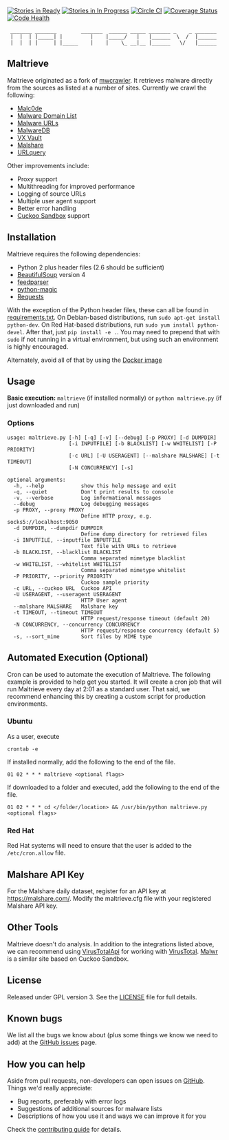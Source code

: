 [![Stories in Ready](https://badge.waffle.io/krmaxwell/maltrieve.png?label=ready&title=Ready)](https://waffle.io/krmaxwell/maltrieve)
[![Stories in In Progress](https://badge.waffle.io/krmaxwell/maltrieve.png?label=in%20progress&title=In%20Progress)](https://waffle.io/krmaxwell/maltrieve)
[![Circle CI](https://circleci.com/gh/krmaxwell/maltrieve/tree/dev.svg?style=svg)](https://circleci.com/gh/krmaxwell/maltrieve/tree/dev)
[![Coverage Status](https://coveralls.io/repos/krmaxwell/maltrieve/badge.svg?branch=dev)](https://coveralls.io/r/krmaxwell/maltrieve?branch=dev)
[![Code Health](https://landscape.io/github/krmaxwell/maltrieve/dev/landscape.svg?style=flat)](https://landscape.io/github/krmaxwell/maltrieve/dev)

```
 _______ _______        _______  ______ _____ _______ _    _ _______
 |  |  | |_____| |         |    |_____/   |   |______  \  /  |______
 |  |  | |     | |_____    |    |    \_ __|__ |______   \/   |______

```

## Maltrieve

Maltrieve originated as a fork of [mwcrawler](https://github.com/ricardo-dias/mwcrawler). It retrieves malware directly from the sources as listed at a number of sites. Currently we crawl the following:

* [Malc0de](http://malc0de.com/rss)
* [Malware Domain List](http://www.malwaredomainlist.com/hostslist/mdl.xml)
* [Malware URLs](http://malwareurls.joxeankoret.com/normal.txt)
* [MalwareDB](http://malwaredb.malekal.com/)
* [VX Vault](http://vxvault.net/ViriList.php)
* [Malshare](http://www.malshare.com/index.php)
* [URLquery](http://urlquery.net/)

Other improvements include:

* Proxy support
* Multithreading for improved performance
* Logging of source URLs
* Multiple user agent support
* Better error handling
* [Cuckoo Sandbox](http://www.cuckoosandbox.org) support


## Installation

Maltrieve requires the following dependencies:

* Python 2 plus header files (2.6 should be sufficient)
* [BeautifulSoup](http://www.crummy.com/software/BeautifulSoup/) version 4
* [feedparser](https://pypi.python.org/pypi/feedparser)
* [python-magic](https://pypi.python.org/pypi/python-magic/)
* [Requests](http://www.python-requests.org)

With the exception of the Python header files, these can all be found in [requirements.txt](./requirements.txt). On Debian-based distributions, run `sudo apt-get install python-dev`. On Red Hat-based distributions, run `sudo yum install python-devel`. After that, just `pip install -e .`.  You may need to prepend that with ```sudo``` if not running in a virtual environment, but using such an environment is highly encouraged.

Alternately, avoid all of that by using the [Docker image](https://hub.docker.com/u/gigis)

## Usage

__Basic execution:__ `maltrieve` (if installed normally) or ```python maltrieve.py``` (if just downloaded and run)

### Options
```
usage: maltrieve.py [-h] [-q] [-v] [--debug] [-p PROXY] [-d DUMPDIR]
                    [-i INPUTFILE] [-b BLACKLIST] [-w WHITELIST] [-P PRIORITY]
                    [-c URL] [-U USERAGENT] [--malshare MALSHARE] [-t TIMEOUT]
                    [-N CONCURRENCY] [-s]

optional arguments:
  -h, --help            show this help message and exit
  -q, --quiet           Don't print results to console
  -v, --verbose         Log informational messages
  --debug               Log debugging messages
  -p PROXY, --proxy PROXY
                        Define HTTP proxy, e.g. socks5://localhost:9050
  -d DUMPDIR, --dumpdir DUMPDIR
                        Define dump directory for retrieved files
  -i INPUTFILE, --inputfile INPUTFILE
                        Text file with URLs to retrieve
  -b BLACKLIST, --blacklist BLACKLIST
                        Comma separated mimetype blacklist
  -w WHITELIST, --whitelist WHITELIST
                        Comma separated mimetype whitelist
  -P PRIORITY, --priority PRIORITY
                        Cuckoo sample priority
  -c URL, --cuckoo URL  Cuckoo API
  -U USERAGENT, --useragent USERAGENT
                        HTTP User agent
  --malshare MALSHARE   Malshare key
  -t TIMEOUT, --timeout TIMEOUT
                        HTTP request/response timeout (default 20)
  -N CONCURRENCY, --concurrency CONCURRENCY
                        HTTP request/response concurrency (default 5)
  -s, --sort_mime       Sort files by MIME type
```

## Automated Execution (Optional)

Cron can be used to automate the execution of Maltrieve. The following example is provided to help get you started. It will create a cron job that will run Maltrieve every day at 2:01 as a standard user. That said, we recommend enhancing this by creating a custom script for production environments.

### Ubuntu

As a user, execute
```
crontab -e
```
If installed normally, add the following to the end of the file.
```
01 02 * * * maltrieve <optional flags>
```
If downloaded to a folder and executed, add the following to the end of the file.
```
01 02 * * * cd </folder/location> && /usr/bin/python maltrieve.py <optional flags>
```
### Red Hat

Red Hat systems will need to ensure that the user is added to the `/etc/cron.allow` file.

## Malshare API Key

For the Malshare daily dataset, register for an API key at https://malshare.com/. Modify the maltrieve.cfg file with your registered Malshare API key.

## Other Tools

Maltrieve doesn't do analysis. In addition to the integrations listed above, we can recommend using [VirusTotalApi](https://github.com/doomedraven/VirusTotalApi) for working with [VirusTotal](https://www.virustotal.com). [Malwr](https://malwr.com) is a similar site based on Cuckoo Sandbox.

## License

Released under GPL version 3. See the [LICENSE](./LICENSE) file for full details.

## Known bugs

We list all the bugs we know about (plus some things we know we need to add) at the [GitHub issues](https://github.com/krmaxwell/maltrieve/issues) page.

## How you can help

Aside from pull requests, non-developers can open issues on [GitHub](https://github.com/krmaxwell/maltrieve). Things we'd really appreciate:

* Bug reports, preferably with error logs
* Suggestions of additional sources for malware lists
* Descriptions of how you use it and ways we can improve it for you

Check the [contributing guide](./CONTRIBUTING.md) for details.

